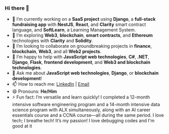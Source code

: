 ### Hi there 👋

<!--
**TheSoftNode/TheSoftNode** is a ✨ _special_ ✨ repository because its `README.md` (this file) appears on your GitHub profile.

Here are some ideas to get you started:
-->

- 🔭 I’m currently working on a **SaaS project** using **Django**, a **full-stack fundraising app** with **NestJS**, **React**, and **Clarity** smart contract language, and **SoftLearn**, a Learning Management System.
- 🌱 I’m exploring **Web3**, **blockchain**, **smart contracts**, and **Ethereum** technologies with **Clarity** and **Solidity**.
- 👯 I’m looking to collaborate on groundbreaking projects in **finance**, **blockchain**, **Web3**, and all **Web2 projects**.
- 🤔 I’m happy to help with **JavaScript web technologies**, **C#**, **.NET**, **Django**, **Flask**, **frontend development**, and **Web3 and blockchain technologies**.
- 💬 Ask me about **JavaScript web technologies**, **Django**, or **blockchain development**!
- 📫 How to reach me: [LinkedIn](https://www.linkedin.com/in/yourprofile) | [Email](mailto:youremail@example.com)
- 😄 Pronouns: **He/Him**
- ⚡ Fun fact: I’m versatile and learn quickly! I completed a 12-month intensive software engineering program and a 14-month intensive data science program with ALX simultaneously, along with an AI career essentials course and a CCNA course—all during the same period. I love tech; I breathe tech! It’s my passion! I love debugging codes and I'm good at it


